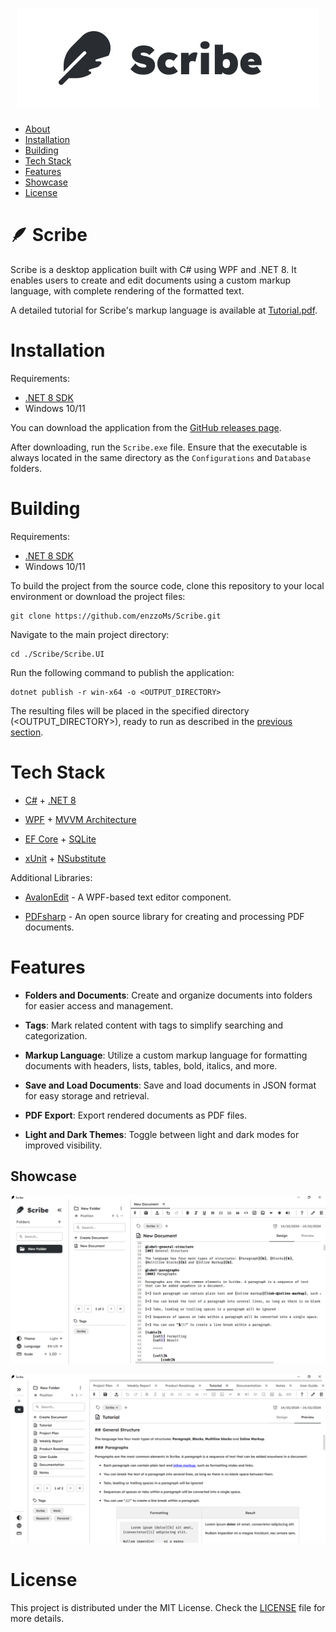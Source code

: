 <h1 align="center">
    <img alt="Scribe Logo" src="./assets/scribe_logo.png" />
</h1>

* [About](#-scribe)
* [Installation](#installation)
* [Building](#building)
* [Tech Stack](#tech-stack)
* [Features](#features)
* [Showcase](#showcase)
* [License](#license)


# 🪶 Scribe

Scribe is a desktop application built with C# using WPF and .NET 8. It enables users to create and edit documents using a custom markup language, with complete rendering of the formatted text.

A detailed tutorial for Scribe's markup language is available at [Tutorial.pdf](https://github.com/enzzoMs/Scribe/blob/main/Tutorial.pdf).

# Installation

Requirements:
* [.NET 8 SDK](https://dotnet.microsoft.com/pt-br/download)
* Windows 10/11

You can download the application from the [GitHub releases page](https://github.com/enzzoMs/Scribe/releases).

After downloading, run the `Scribe.exe` file. Ensure that the executable is always located in the same directory as the `Configurations` and `Database` folders.

# Building

Requirements:
* [.NET 8 SDK](https://dotnet.microsoft.com/pt-br/download)
* Windows 10/11

To build the project from the source code, clone this repository to your local environment or download the project files:


```
git clone https://github.com/enzzoMs/Scribe.git
```

Navigate to the main project directory:

```
cd ./Scribe/Scribe.UI
```

Run the following command to publish the application:

```
dotnet publish -r win-x64 -o <OUTPUT_DIRECTORY>
```

The resulting files will be placed in the specified directory (<OUTPUT_DIRECTORY>), ready to run as described in the [previous section](#installation).


# Tech Stack

* [C#](https://dotnet.microsoft.com/languages/csharp) + [.NET 8](https://dotnet.microsoft.com/pt-br/)

* [WPF](https://learn.microsoft.com/en-us/dotnet/desktop/wpf/overview/?view=netdesktop-8.0) + [MVVM Architecture](https://en.wikipedia.org/wiki/Model-view-viewmodel)

* [EF Core](https://learn.microsoft.com/en-us/ef/core/) + [SQLite](https://sqlite.org/)

* [xUnit](https://xunit.net/) + [NSubstitute](https://nsubstitute.github.io/)

Additional Libraries:

* [AvalonEdit](https://github.com/icsharpcode/AvalonEdit) - A WPF-based text editor component.

* [PDFsharp](https://www.pdfsharp.net/) - An open source library for creating and processing PDF documents. 

# Features 

- **Folders and Documents**: Create and organize documents into folders for easier access and management.

- **Tags**: Mark related content with tags to simplify searching and categorization.

- **Markup Language**: Utilize a custom markup language for formatting documents with headers, lists, tables, bold, italics, and more.

- **Save and Load Documents**: Save and load documents in JSON format for easy storage and retrieval.

- **PDF Export**: Export rendered documents as PDF files.

- **Light and Dark Themes**: Toggle between light and dark modes for improved visibility.

## Showcase

<p align="center">
    <img alt="Example 1" width=850 src="./assets/scribe_example_1.png" />
</p>

<p align="center">
    <img alt="Example 2" width=850 src="./assets/scribe_example_2.png" />
</p>


# License

This project is distributed under the MIT License. Check the [LICENSE](https://github.com/enzzoMs/HexEmoji/blob/main/LICENSE) file for more details.
